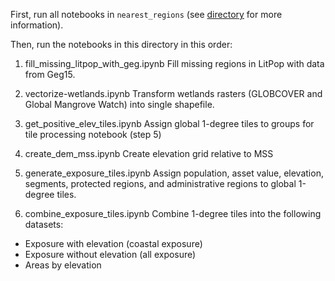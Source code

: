 First, run all notebooks in `nearest_regions` (see [directory](./nearest_regions) for more information).

Then, run the notebooks in this directory in this order:

1. fill_missing_litpop_with_geg.ipynb
Fill missing regions in LitPop with data from Geg15.

2. vectorize-wetlands.ipynb
Transform wetlands rasters (GLOBCOVER and Global Mangrove Watch) into single
shapefile.

3. get_positive_elev_tiles.ipynb
Assign global 1-degree tiles to groups for tile processing notebook (step 5)

4. create_dem_mss.ipynb
Create elevation grid relative to MSS

5. generate_exposure_tiles.ipynb
Assign population, asset value, elevation, segments, protected regions, and
administrative regions to global 1-degree tiles.

6. combine_exposure_tiles.ipynb
Combine 1-degree tiles into the following datasets:
- Exposure with elevation (coastal exposure)
- Exposure without elevation (all exposure)
- Areas by elevation